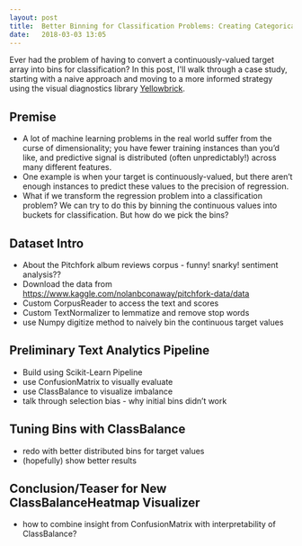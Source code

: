 ```yaml
---
layout: post
title:  Better Binning for Classification Problems: Creating Categorical Values from Continuous Values
date:   2018-03-03 13:05
---
```


Ever had the problem of having to convert a continuously-valued target array into bins for classification? In this post, I'll walk through a case study, starting with a naive approach and moving to a more informed strategy using the visual diagnostics library [Yellowbrick](http://www.scikit-yb.org).


## Premise
- A lot of machine learning problems in the real world suffer from the curse of dimensionality; you have fewer training instances than you’d like, and predictive signal is distributed (often unpredictably!) across many different features.
- One example is when your target is continuously-valued, but there aren’t enough instances to predict these values to the precision of regression.
- What if we transform the regression problem into a classification problem? We can try to do this by binning the continuous values into buckets for classification. But how do we pick the bins?

## Dataset Intro
- About the Pitchfork album reviews corpus - funny! snarky! sentiment analysis??
- Download the data from https://www.kaggle.com/nolanbconaway/pitchfork-data/data
- Custom CorpusReader to access the text and scores
- Custom TextNormalizer to lemmatize and remove stop words
- use Numpy digitize method to naively bin the continuous target values

## Preliminary Text Analytics Pipeline
- Build using Scikit-Learn Pipeline
- use ConfusionMatrix to visually evaluate
- use ClassBalance to visualize imbalance
- talk through selection bias - why initial bins didn’t work

## Tuning Bins with ClassBalance
- redo with better distributed bins for target values
- (hopefully) show better results

## Conclusion/Teaser for New ClassBalanceHeatmap Visualizer
- how to combine insight from ConfusionMatrix with interpretability of ClassBalance?
